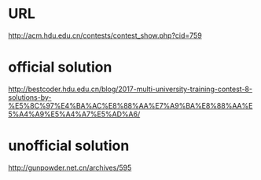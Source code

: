 # URL
http://acm.hdu.edu.cn/contests/contest_show.php?cid=759

# official solution
http://bestcoder.hdu.edu.cn/blog/2017-multi-university-training-contest-8-solutions-by-%E5%8C%97%E4%BA%AC%E8%88%AA%E7%A9%BA%E8%88%AA%E5%A4%A9%E5%A4%A7%E5%AD%A6/

# unofficial solution
http://gunpowder.net.cn/archives/595
